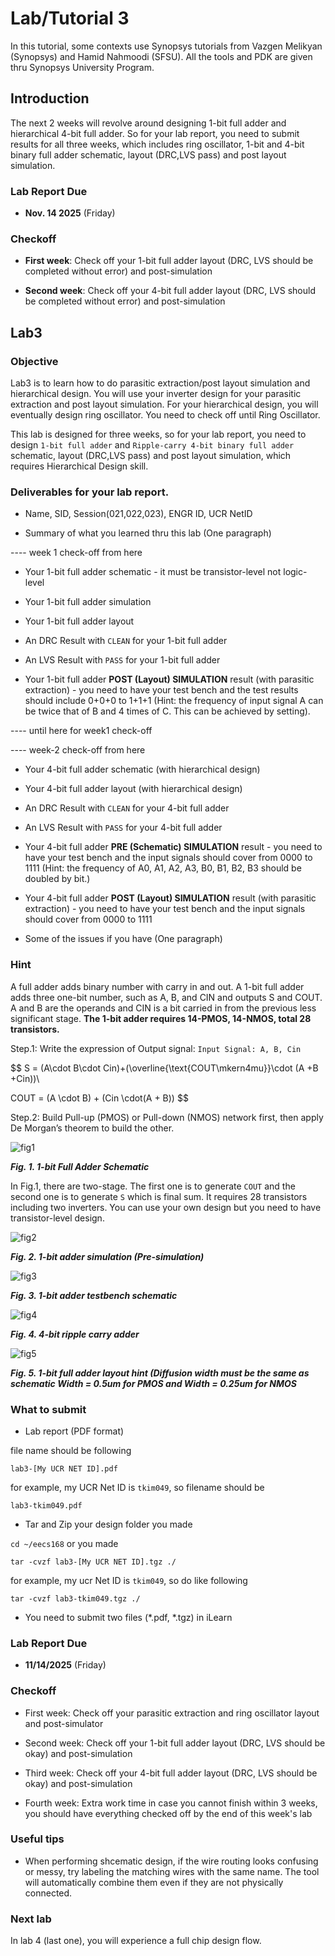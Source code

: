 # Lab/Tutorial 3

In this tutorial, some contexts use Synopsys tutorials from Vazgen Melikyan (Synopsys) and Hamid Nahmoodi (SFSU). All the tools and PDK are given thru Synopsys University Program.

## Introduction

The next 2 weeks will revolve around designing 1-bit full adder and hierarchical 4-bit full adder. So for your lab report, you need to submit results for all three weeks, which includes ring oscillator, 1-bit and 4-bit binary full adder schematic, layout (DRC,LVS pass) and post layout simulation.

### Lab Report Due

* __Nov. 14 2025__ (Friday)

### Checkoff

* __First week__: Check off your 1-bit full adder layout (DRC, LVS should be completed without error) and post-simulation

* __Second week__: Check off your 4-bit full adder layout (DRC, LVS should be completed without error) and post-simulation

<!-- * Third week: Extra work time in case you cannot finish within 3 weeks, you should have everything checked off by the end of this week's lab -->



## Lab3

### Objective

Lab3 is to learn how to do parasitic extraction/post layout simulation and hierarchical design. You will use your inverter design for your parasitic extraction and post layout simulation. For your hierarchical design, you will eventually design ring oscillator. You need to check off until Ring Oscillator.

This lab is designed for three weeks, so for your lab report, you need to design `1-bit full adder` and `Ripple-carry 4-bit binary full adder` schematic, layout (DRC,LVS pass) and post layout simulation, which requires Hierarchical Design skill. 

### Deliverables for your lab report.

* Name, SID, Session(021,022,023), ENGR ID, UCR NetID

* Summary of what you learned thru this lab (One paragraph)


---- week 1 check-off from here

* Your 1-bit full adder schematic - it must be transistor-level not logic-level

* Your 1-bit full adder simulation

* Your 1-bit full adder layout

* An DRC Result with `CLEAN` for your 1-bit full adder

* An LVS Result with `PASS` for your 1-bit full adder

* Your 1-bit full adder __POST (Layout) SIMULATION__ result (with parasitic extraction) - you need to have your test bench and the test results should include 0+0+0 to 1+1+1 (Hint: the frequency of input signal A can be twice that of B and 4 times of C. This can be achieved by setting).

---- until here for week1 check-off

---- week-2 check-off from here

* Your 4-bit full adder schematic (with hierarchical design)

* Your 4-bit full adder layout (with hierarchical design)

* An DRC Result with `CLEAN` for your 4-bit full adder

* An LVS Result with `PASS` for your 4-bit full adder

* Your 4-bit full adder __PRE (Schematic) SIMULATION__ result - you need to have your test bench and the input signals should cover from 0000 to 1111 (Hint: the frequency of A0, A1, A2, A3, B0, B1, B2, B3 should be doubled by bit.)

* Your 4-bit full adder __POST (Layout) SIMULATION__ result (with parasitic extraction) - you need to have your test bench and the input signals should cover from 0000 to 1111

* Some of the issues if you have (One paragraph)

### Hint

A full adder adds binary number with carry in and out. A 1-bit full adder adds three one-bit number, such as A, B, and CIN and outputs S and COUT. A and B are the operands and CIN is a bit carried in from the previous less significant stage. __The 1-bit adder requires 14-PMOS, 14-NMOS, total 28 transistors.__

Step.1: Write the expression of Output signal:
```Input Signal: A, B, Cin```

$$
S = (A\cdot B\cdot Cin)+(\overline{\text{COUT\mkern4mu}}\cdot (A +B +Cin))\\

COUT = (A \cdot B) + (Cin \cdot(A + B))
$$

Step.2: Build Pull-up (PMOS) or Pull-down (NMOS) network first, then apply De Morgan’s theorem to build the other.

![fig1](images/fig1.png)

_**Fig. 1. 1-bit Full Adder Schematic**_

In Fig.1, there are two-stage. The first one is to generate `COUT` and the second one is to generate `S` which is final sum. It requires 28 transistors including two inverters. You can use your own design but you need to have transistor-level design.

![fig2](images/fig2.png)

_**Fig. 2. 1-bit adder simulation (Pre-simulation)**_

![fig3](images/fig3.png)

_**Fig. 3. 1-bit adder testbench schematic**_

![fig4](images/fig4.png)

_**Fig. 4. 4-bit ripple carry adder**_

![fig5](images/fig5.png)

_**Fig. 5. 1-bit full adder layout hint (Diffusion width must be the same as schematic Width = 0.5um for PMOS and Width = 0.25um for NMOS**_

### What to submit

* Lab report (PDF format)

file name should be following

`lab3-[My UCR NET ID].pdf`

for example, my UCR Net ID is `tkim049`, so filename should be

`lab3-tkim049.pdf`

* Tar and Zip your design folder you made

`cd ~/eecs168` or you made

`tar -cvzf lab3-[My UCR NET ID].tgz ./`

for example, my ucr Net ID is `tkim049`, so do like following

`tar -cvzf lab3-tkim049.tgz ./`

* You need to submit two files (\*.pdf, \*.tgz) in iLearn

### Lab Report Due

* __11/14/2025__ (Friday)

### Checkoff

* First week: Check off your parasitic extraction and ring oscillator layout and post-simulator

* Second week: Check off your 1-bit full adder layout (DRC, LVS should be okay) and post-simulation

* Third week: Check off your 4-bit full adder layout (DRC, LVS should be okay) and post-simulation

* Fourth week: Extra work time in case you cannot finish within 3 weeks, you should have everything checked off by the end of this week's lab


### Useful tips
- When performing shcematic design, if the wire routing looks confusing or messy, try labeling the matching wires with the same name. The tool will automatically combine them even if they are not physically connected. 

### Next lab

In lab 4 (last one), you will experience a full chip design flow.

